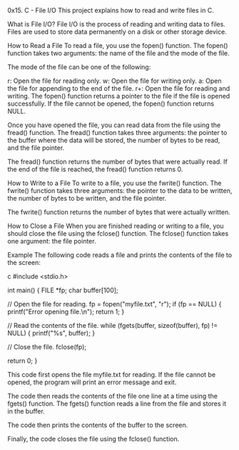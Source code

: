 0x15. C - File I/O
This project  explains how to read and write files in C.

What is File I/O?
File I/O is the process of reading and writing data to files. Files are used to store data permanently on a disk or other storage device.

How to Read a File
To read a file, you use the fopen() function. The fopen() function takes two arguments: the name of the file and the mode of the file.

The mode of the file can be one of the following:

r: Open the file for reading only.
w: Open the file for writing only.
a: Open the file for appending to the end of the file.
r+: Open the file for reading and writing.
The fopen() function returns a pointer to the file if the file is opened successfully. If the file cannot be opened, the fopen() function returns NULL.

Once you have opened the file, you can read data from the file using the fread() function. The fread() function takes three arguments: the pointer to the buffer where the data will be stored, the number of bytes to be read, and the file pointer.

The fread() function returns the number of bytes that were actually read. If the end of the file is reached, the fread() function returns 0.

How to Write to a File
To write to a file, you use the fwrite() function. The fwrite() function takes three arguments: the pointer to the data to be written, the number of bytes to be written, and the file pointer.

The fwrite() function returns the number of bytes that were actually written.

How to Close a File
When you are finished reading or writing to a file, you should close the file using the fclose() function. The fclose() function takes one argument: the file pointer.

Example
The following code reads a file and prints the contents of the file to the screen:

c
#include <stdio.h>

int main() {
FILE *fp;
char buffer[100];

// Open the file for reading.
fp = fopen("myfile.txt", "r");
if (fp == NULL) {
printf("Error opening file.\n");
return 1;
}

// Read the contents of the file.
while (fgets(buffer, sizeof(buffer), fp) != NULL) {
printf("%s", buffer);
}

// Close the file.
fclose(fp);

return 0;
}

This code first opens the file myfile.txt for reading. If the file cannot be opened, the program will print an error message and exit.

The code then reads the contents of the file one line at a time using the fgets() function. The fgets() function reads a line from the file and stores it in the buffer.

The code then prints the contents of the buffer to the screen.

Finally, the code closes the file using the fclose() function.
